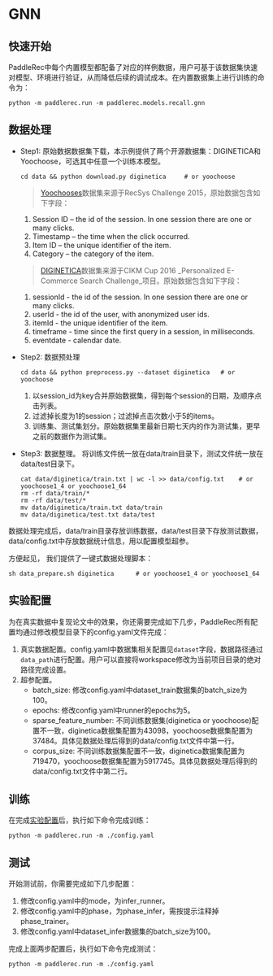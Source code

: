 # GNN

## 快速开始
PaddleRec中每个内置模型都配备了对应的样例数据，用户可基于该数据集快速对模型、环境进行验证，从而降低后续的调试成本。在内置数据集上进行训练的命令为：
```
python -m paddlerec.run -m paddlerec.models.recall.gnn 
```

## 数据处理
- Step1: 原始数据数据集下载，本示例提供了两个开源数据集：DIGINETICA和Yoochoose，可选其中任意一个训练本模型。
    ```
    cd data && python download.py diginetica     # or yoochoose
    ```
    > [Yoochooses](https://2015.recsyschallenge.com/challenge.html)数据集来源于RecSys Challenge 2015，原始数据包含如下字段：
    1. Session ID – the id of the session. In one session there are one or many clicks.
    2. Timestamp – the time when the click occurred.
    3. Item ID – the unique identifier of the item.
    4. Category – the category of the item.

    > [DIGINETICA](https://competitions.codalab.org/competitions/11161#learn_the_details-data2)数据集来源于CIKM Cup 2016 _Personalized E-Commerce Search Challenge_项目。原始数据包含如下字段：
    1. sessionId - the id of the session. In one session there are one or many clicks.
    2. userId - the id of the user, with anonymized user ids.
    3. itemId - the unique identifier of the item.
    4. timeframe - time since the first query in a session, in milliseconds.
    5. eventdate - calendar date.

- Step2: 数据预处理
    ```
    cd data && python preprocess.py --dataset diginetica   # or yoochoose
    ```
    1. 以session_id为key合并原始数据集，得到每个session的日期，及顺序点击列表。
    2. 过滤掉长度为1的session；过滤掉点击次数小于5的items。
    3. 训练集、测试集划分。原始数据集里最新日期七天内的作为测试集，更早之前的数据作为测试集。

- Step3: 数据整理。 将训练文件统一放在data/train目录下，测试文件统一放在data/test目录下。
    ```
    cat data/diginetica/train.txt | wc -l >> data/config.txt    # or yoochoose1_4 or yoochoose1_64
    rm -rf data/train/*
    rm -rf data/test/*
    mv data/diginetica/train.txt data/train
    mv data/diginetica/test.txt data/test
    ```
数据处理完成后，data/train目录存放训练数据，data/test目录下存放测试数据，data/config.txt中存放数据统计信息，用以配置模型超参。

方便起见， 我们提供了一键式数据处理脚本：
```
sh data_prepare.sh diginetica      # or yoochoose1_4 or yoochoose1_64
```

## 实验配置

为在真实数据中复现论文中的效果，你还需要完成如下几步，PaddleRec所有配置均通过修改模型目录下的config.yaml文件完成：

1. 真实数据配置。config.yaml中数据集相关配置见`dataset`字段，数据路径通过`data_path`进行配置。用户可以直接将workspace修改为当前项目目录的绝对路径完成设置。
2. 超参配置。
    - batch_size: 修改config.yaml中dataset_train数据集的batch_size为100。
    - epochs: 修改config.yaml中runner的epochs为5。
    - sparse_feature_number: 不同训练数据集(diginetica or yoochoose)配置不一致，diginetica数据集配置为43098，yoochoose数据集配置为37484。具体见数据处理后得到的data/config.txt文件中第一行。
    - corpus_size: 不同训练数据集配置不一致，diginetica数据集配置为719470，yoochoose数据集配置为5917745。具体见数据处理后得到的data/config.txt文件中第二行。

## 训练
在完成[实验配置](##实验配置)后，执行如下命令完成训练：
```
python -m paddlerec.run -m ./config.yaml
```

## 测试
开始测试前，你需要完成如下几步配置：
1. 修改config.yaml中的mode，为infer_runner。
2. 修改config.yaml中的phase，为phase_infer，需按提示注释掉phase_trainer。
3. 修改config.yaml中dataset_infer数据集的batch_size为100。

完成上面两步配置后，执行如下命令完成测试：
```
python -m paddlerec.run -m ./config.yaml
```
